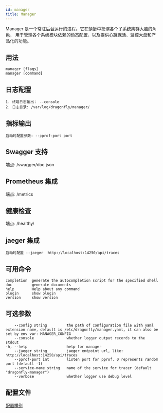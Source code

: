 ```yaml
---
id: manager
title: Manager
---
```


Manager 是一个常驻后台运行的进程，它在蜻蜓中扮演各个子系统集群大脑的角色， 用于管理各个系统模块依赖的动态配置，以及提供心跳保活、监控大盘和产品化的功能。

## 用法

```text
manager [flags]
manager [command]
```

## 日志配置

```text
1. 终端日志输出： --console
2. 日志目录: /var/log/dragonfly/manager/
```

## 指标输出

```text
启动时配置参数: --pprof-port port
```

## Swagger 支持

端点: /swagger/doc.json

## Prometheus 集成

端点: /metrics

## 健康检查

端点: /healthy/

## jaeger 集成

```text
启动时配置 --jaeger  http://localhost:14250/api/traces
```

## 可用命令

```text
completion  generate the autocompletion script for the specified shell
doc         generate documents
help        Help about any command
plugin      show plugin
version     show version
```

## 可选参数

<!-- markdownlint-disable -->

```text
    --config string         the path of configuration file with yaml extension name, default is /etc/dragonfly/manager.yaml, it can also be set by env var: MANAGER_CONFIG
    --console               whether logger output records to the stdout
-h, --help                  help for manager
    --jaeger string         jaeger endpoint url, like: http://localhost:14250/api/traces
    --pprof-port int        listen port for pprof, 0 represents random port (default -1)
    --service-name string   name of the service for tracer (default "dragonfly-manager")
    --verbose               whether logger use debug level
```

<!-- markdownlint-restore -->

## 配置文件

[配置样例](https://github.com/dragonflyoss/Dragonfly2/blob/main/docs/zh-CN/deployment/configuration/manager.yaml)
